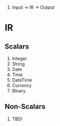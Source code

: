 1. Input -> IR -> Output


# IR
## Scalars
1. Integer
1. String
1. Date
1. Time
1. DateTime
1. Currency
1. Binary

## Non-Scalars
1. TBD!

